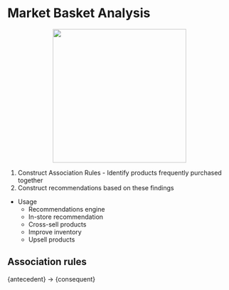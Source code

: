 # Market Basket Analysis

<p align="center">
  <img src="https://miro.medium.com/max/5760/1*DHfQvlMVBaJCHpYmj1kmCw.png" height="300px">
</p>

1. Construct Association Rules - Identify products frequently purchased together
2. Construct recommendations based on these findings

- Usage
  - Recommendations engine
  - In-store recommendation
  - Cross-sell products
  - Improve inventory
  - Upsell products
  
## Association rules
{antecedent} -> {consequent}
